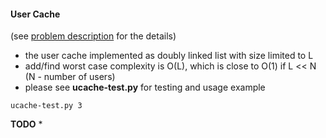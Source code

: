 #### User Cache
(see [problem description](https://github.com/garryya/ucache/blob/master/TASK_DESCRIPTION.txt) for the details)

* the user cache implemented as doubly linked list with size limited to L
* add/find worst case complexity is O(L), which is close to O(1) if L << N (N - number of users) 
* please see **ucache-test.py** for testing and usage example

```
ucache-test.py 3
```

**TODO**
* 
 
